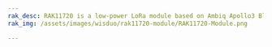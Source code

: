 ```yaml
---
rak_desc: RAK11720 is a low-power LoRa module based on Ambiq Apollo3 Blue AMA3B1KK-KBR-B0 SoC MCU that supports Bluetooth 5.0 (Bluetooth Low Energy) and the newest SX1262 LoRa transceiver from Semtech. RAK11720 firmware is based on RUI3.
rak_img: /assets/images/wisduo/rak11720-module/RAK11720-Module.png

---
```


<rk-redirect to="/Product-Categories/WisDuo/RAK11720-Module/Overview/" />